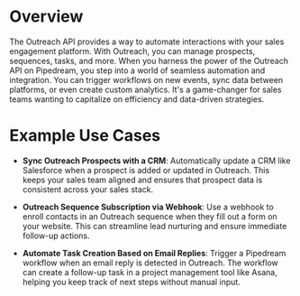 # Overview

The Outreach API provides a way to automate interactions with your sales engagement platform. With Outreach, you can manage prospects, sequences, tasks, and more. When you harness the power of the Outreach API on Pipedream, you step into a world of seamless automation and integration. You can trigger workflows on new events, sync data between platforms, or even create custom analytics. It's a game-changer for sales teams wanting to capitalize on efficiency and data-driven strategies.

# Example Use Cases

- **Sync Outreach Prospects with a CRM**: Automatically update a CRM like Salesforce when a prospect is added or updated in Outreach. This keeps your sales team aligned and ensures that prospect data is consistent across your sales stack.

- **Outreach Sequence Subscription via Webhook**: Use a webhook to enroll contacts in an Outreach sequence when they fill out a form on your website. This can streamline lead nurturing and ensure immediate follow-up actions.

- **Automate Task Creation Based on Email Replies**: Trigger a Pipedream workflow when an email reply is detected in Outreach. The workflow can create a follow-up task in a project management tool like Asana, helping you keep track of next steps without manual input.
